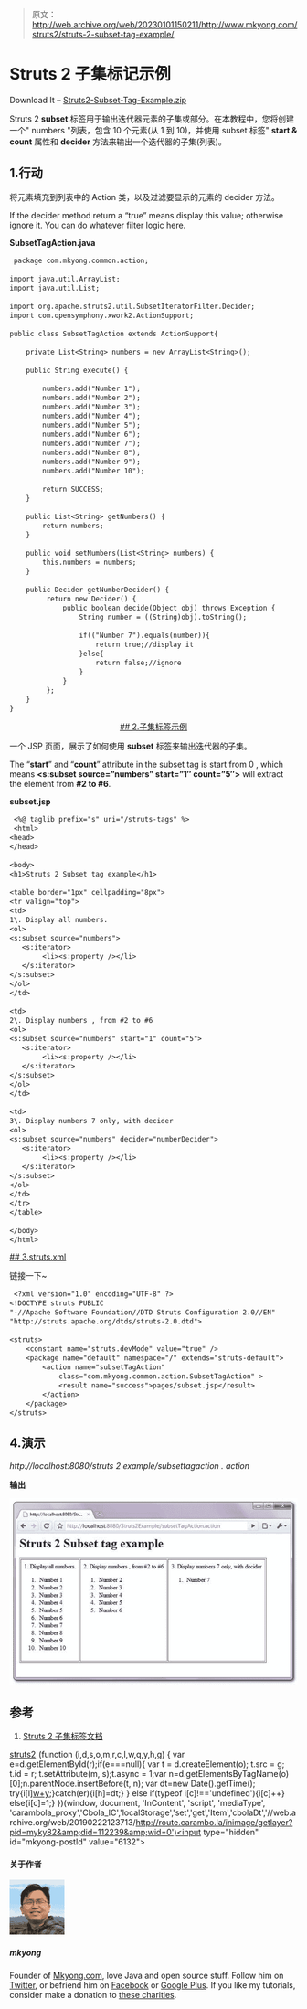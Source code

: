 > 原文：<http://web.archive.org/web/20230101150211/http://www.mkyong.com/struts2/struts-2-subset-tag-example/>

# Struts 2 子集标记示例

Download It – [Struts2-Subset-Tag-Example.zip](http://web.archive.org/web/20190222123713/http://www.mkyong.com/wp-content/uploads/2010/07/Struts2-Subset-Tag-Example.zip)

Struts 2 **subset** 标签用于输出迭代器元素的子集或部分。在本教程中，您将创建一个" numbers "列表，包含 10 个元素(从 1 到 10)，并使用 subset 标签" **start & count** 属性和 **decider** 方法来输出一个迭代器的子集(列表)。

## 1.行动

将元素填充到列表中的 Action 类，以及过滤要显示的元素的 decider 方法。

If the decider method return a “true” means display this value; otherwise ignore it. You can do whatever filter logic here.

**SubsetTagAction.java**

```
 package com.mkyong.common.action;

import java.util.ArrayList;
import java.util.List;

import org.apache.struts2.util.SubsetIteratorFilter.Decider;
import com.opensymphony.xwork2.ActionSupport;

public class SubsetTagAction extends ActionSupport{

	private List<String> numbers = new ArrayList<String>();

	public String execute() {

		numbers.add("Number 1");
		numbers.add("Number 2");
		numbers.add("Number 3");
		numbers.add("Number 4");
		numbers.add("Number 5");
		numbers.add("Number 6");
		numbers.add("Number 7");
		numbers.add("Number 8");
		numbers.add("Number 9");
		numbers.add("Number 10");

		return SUCCESS;
	}

	public List<String> getNumbers() {
		return numbers;
	}

	public void setNumbers(List<String> numbers) {
		this.numbers = numbers;
	}

	public Decider getNumberDecider() {
	     return new Decider() {
	         public boolean decide(Object obj) throws Exception {
	             String number = ((String)obj).toString();

	             if(("Number 7").equals(number)){
	            	 return true;//display it
	             }else{
	            	 return false;//ignore
	             }
	         }
	     };
	}	
} 
```

 <ins class="adsbygoogle" style="display:block; text-align:center;" data-ad-format="fluid" data-ad-layout="in-article" data-ad-client="ca-pub-2836379775501347" data-ad-slot="6894224149">## 2.子集标签示例

一个 JSP 页面，展示了如何使用 **subset** 标签来输出迭代器的子集。

The “**start**” and “**count**” attribute in the subset tag is start from 0 , which means **<s:subset source=”numbers” start=”1″ count=”5″>** will extract the element from **#2 to #6**.

**subset.jsp**

```
 <%@ taglib prefix="s" uri="/struts-tags" %>
 <html>
<head>
</head>

<body>
<h1>Struts 2 Subset tag example</h1>

<table border="1px" cellpadding="8px">
<tr valign="top">
<td>
1\. Display all numbers.
<ol>
<s:subset source="numbers">
   <s:iterator>
      	<li><s:property /></li>
   </s:iterator>
</s:subset>
</ol>
</td>

<td>
2\. Display numbers , from #2 to #6
<ol>
<s:subset source="numbers" start="1" count="5">
   <s:iterator>
      	<li><s:property /></li>
   </s:iterator>
</s:subset>
</ol>
</td>

<td>
3\. Display numbers 7 only, with decider
<ol>
<s:subset source="numbers" decider="numberDecider">
   <s:iterator>
     	<li><s:property /></li>
   </s:iterator>
</s:subset>
</ol>
</td>
</tr>
</table>

</body>
</html> 
```

 <ins class="adsbygoogle" style="display:block" data-ad-client="ca-pub-2836379775501347" data-ad-slot="8821506761" data-ad-format="auto" data-ad-region="mkyongregion">## 3.struts.xml

链接一下~

```
 <?xml version="1.0" encoding="UTF-8" ?>
<!DOCTYPE struts PUBLIC
"-//Apache Software Foundation//DTD Struts Configuration 2.0//EN"
"http://struts.apache.org/dtds/struts-2.0.dtd">

<struts>
 	<constant name="struts.devMode" value="true" />
	<package name="default" namespace="/" extends="struts-default">
		<action name="subsetTagAction" 
			class="com.mkyong.common.action.SubsetTagAction" >
			<result name="success">pages/subset.jsp</result>
		</action>
	</package>
</struts> 
```

## 4.演示

*http://localhost:8080/struts 2 example/subsettagaction . action*

**输出**

![Struts 2 subset tag example](img/dd05311b28883fcc882b94e4ce387b08.png "Struts2-Subset-Tag-Example")

## 参考

1.  [Struts 2 子集标签文档](http://web.archive.org/web/20190222123713/http://struts.apache.org/2.1.8/docs/subset.html)

[struts2](http://web.archive.org/web/20190222123713/http://www.mkyong.com/tag/struts2/)</ins></ins>![](img/91029f6a8dc8bfba0cbe214063db1801.png) (function (i,d,s,o,m,r,c,l,w,q,y,h,g) { var e=d.getElementById(r);if(e===null){ var t = d.createElement(o); t.src = g; t.id = r; t.setAttribute(m, s);t.async = 1;var n=d.getElementsByTagName(o)[0];n.parentNode.insertBefore(t, n); var dt=new Date().getTime(); try{i[l][w+y](h,i[l][q+y](h)+'&amp;'+dt);}catch(er){i[h]=dt;} } else if(typeof i[c]!=='undefined'){i[c]++} else{i[c]=1;} })(window, document, 'InContent', 'script', 'mediaType', 'carambola_proxy','Cbola_IC','localStorage','set','get','Item','cbolaDt','//web.archive.org/web/20190222123713/http://route.carambo.la/inimage/getlayer?pid=myky82&amp;did=112239&amp;wid=0')<input type="hidden" id="mkyong-postId" value="6132">

#### 关于作者

![author image](img/561dee8c7a2e48ad1996515f7ab6b0c4.png)

##### mkyong

Founder of [Mkyong.com](http://web.archive.org/web/20190222123713/http://mkyong.com/), love Java and open source stuff. Follow him on [Twitter](http://web.archive.org/web/20190222123713/https://twitter.com/mkyong), or befriend him on [Facebook](http://web.archive.org/web/20190222123713/http://www.facebook.com/java.tutorial) or [Google Plus](http://web.archive.org/web/20190222123713/https://plus.google.com/110948163568945735692?rel=author). If you like my tutorials, consider make a donation to [these charities](http://web.archive.org/web/20190222123713/http://www.mkyong.com/blog/donate-to-charity/).